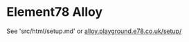 # Element78 Alloy

See 'src/html/setup.md' or [alloy.playground.e78.co.uk/setup/](http://alloy.playground.e78.co.uk/setup/)